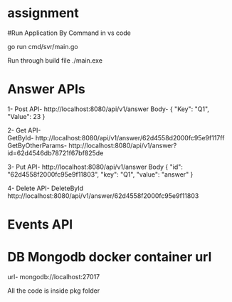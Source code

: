 # assignment

#Run Application By Command in vs code

go run cmd/svr/main.go

Run through build file
./main.exe

# Answer APIs
1- Post API- http://localhost:8080/api/v1/answer
        Body- {
              "Key": "Q1",
              "Value": 23
        }
        
2- Get API-  
        GetById- http://localhost:8080/api/v1/answer/62d4558d2000fc95e9f117ff
        GetByOtherParams- http://localhost:8080/api/v1/answer?id=62d4546db78721f67bf825de

3- Put API- http://localhost:8080/api/v1/answer
        Body   {    "id": "62d4558f2000fc95e9f11803",
                    "key": "Q1",
                    "value": "answer"
              }

4- Delete API-  DeleteById
                http://localhost:8080/api/v1/answer/62d4558f2000fc95e9f11803

# Events API



# DB Mongodb docker container url
url- mongodb://localhost:27017

All the code is inside pkg folder
